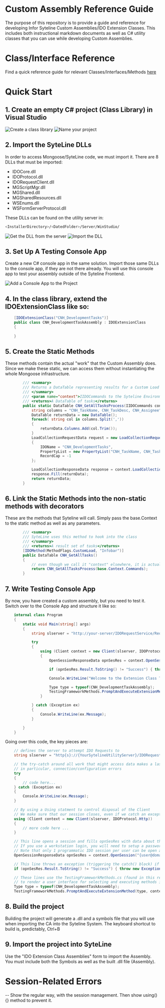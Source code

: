 # Custom Assembly Reference Guide

The purpose of this repository is to provide a guide and reference for developing Infor Syteline Custom Assemblies/IDO Extension Classes.
This includes both instructional markdown documents as well as C# utility classes that you can use while developing Custom Assemblies.

# Class/Interface Reference

Find a quick reference guide for relevant Classes/Interfaces/Methods [here]('reference.md')

# Quick Start

## 1. Create an empty C# project (Class Library) in Visual Studio
![Create a class library](./images/newproject.png "Create a new project")
![Name your project](./images/newproject_name.png "Name the project")

## 2. Import the SyteLine DLLs
In order to access Mongoose/SyteLine code, we must import it. There are 8 DLLs that must be imported:
- IDOCore.dll 
- IDOProtocol.dll 
- IDORequestClient.dll 
- MGScriptMgr.dll 
- MGShared.dll 
- MGSharedResources.dll 
- WSEnums.dll 
- WSFormServerProtocol.dll 

These DLLs can be found on the utility server in:
```sh
<InstallerDirectory>/<DatedFolder>/Server/WinStudio/
```

![Get the DLL from the server](./images/dll_location.png "Find the DLLs")
![Import the DLL](./images/importthedll.gif "Import the DLL")

## 3. Set Up A Testing Console App
Create a new C# console app in the same solution. Import those same DLLs to the console app, if they are not there already. You will use this console app to test your assembly outside of the Syteline Frontend.

![Add a Console App to the Project](./images/AddTestingApp.gif "Add the console app to the project") 

## 4. In the class library, extend the IDOExtensionClass like so: 
```csharp
    [IDOExtensionClass("CNH_DevelopmentTasks")]
    public class CNH_DevelopmentTaskAssembly : IDOExtensionClass
    {
        
    }
```

## 5. Create the Static Methods
These methods contain the actual "work" that the Custom Assembly does. Since we make 
these static, we can access them without instantiating the whole Mongoose infrastructure.

```csharp 
        /// <summary>
        /// Returns a DataTable representing results for a Custom Load Method
        /// </summary>
        /// <param name="context">IIDOCommands to the Syteline Environment</param>
        /// <returns>A DataTable of tasks</returns>
        public static DataTable CNH_GetAllTasksProcess(IIDOCommands context) {
            string columns = "CNH_TaskName, CNH_TaskDesc, CNH_Assignee";
            DataTable returnData = new DataTable();
            foreach( string col in columns.Split(','))
            {
                returnData.Columns.Add(col.Trim());
            }
            LoadCollectionRequestData request = new LoadCollectionRequestData()
            {
                IDOName = "CNH_DevelopmentTasks",
                PropertyList = new PropertyList("CNH_TaskName, CNH_TaskDesc, CNH_Assignee"),
                RecordCap = -1
            };

            LoadCollectionResponseData response = context.LoadCollection(request);
            response.Fill(returnData);
            return returnData;
        }
```
## 6. Link the Static Methods into the non-static methods with decorators
These are the methods that Syteline will call. Simply pass the base.Context to the static method as well as any parameters.

```csharp
        /// <summary>
        /// SyteLine uses this method to hook into the class
        /// </summary>
        /// <returns>A result set of tasks</returns>
        [IDOMethod(MethodFlags.CustomLoad, "Infobar")]
        public DataTable CNH_GetAllTasks()
        {
            // even though we call it "context" elsewhere, it is actually Context.Commands
            return CNH_GetAllTasksProcess(base.Context.Commands);
        }
```

## 7. Write Testing Console App
By now, you have created a custom assembly, but you need to test it. Switch over to the Console App and structure it like so:
```csharp 
    internal class Program
    {
        static void Main(string[] args)
        {
            string slserver = "http://your-server/IDORequestService/RequestService.aspx";

            try
            {
                using (Client context = new Client(slserver, IDOProtocol.Http))
                {
                    OpenSessionResponseData opnSesRes = context.OpenSession("username", "password", "siteconfig");

                    if (opnSesRes.Result.ToString() != "Success") { throw new Exception(opnSesRes.Result.ToString()); }

                    Console.WriteLine("Welcome to the Extension Class Testing Framework. Which method would you like to test?");

                    Type type = typeof(CNH_DevelopmentTaskAssembly);
                    TestingFrameworkMethods.PromptAndExecuteExtensionMethod(type, context);
                }

            } catch (Exception ex)
            {
                Console.WriteLine(ex.Message);
            }

        }
    }
```

Going over this code, the key pieces are:
```csharp
    // defines the server to attempt IDO Requests to 
    string slserver = "http{s}://{YourSytelineUtilityServer}/IDORequestService/RequestService.aspx";
```
```csharp
    // the try-catch around all work that might access data makes a last line of defense to catch and inform you of errors 
    // in particular, connection/configuration errors
    try
    {
        // code here...
    } catch (Exception ex)
    {
        Console.WriteLine(ex.Message);
    }
```
```csharp
    // By using a Using statment to control disposal of the Client 
    // We make sure that our session closes, even if we catch an exception, as long as the program completes on it's own.
    using (Client context = new Client(slserver, IDOProtocol.Http))
    {
        // more code here ...
    }
```
```csharp
    // This line opens a session and fills opnSesRes with data about that process. Particularly "opnSesRes.Result" will have the connection response.
    // If you use a workstation login, you will need to setup a password in syteline
    // Note that only 1 programmatic IDO session per user can be open at one time
    OpenSessionResponseData opnSesRes = context.OpenSession("{user@domain.com}", "{userpassword}", "{configuration/site name}");
```
```csharp
    // This line throws an exception (triggering the catch() block) if the connection was unsuccessful
    if (opnSesRes.Result.ToString() != "Success") { throw new Exception(opnSesRes.Result.ToString()); }
```
```csharp 
    // These lines use the TestingFrameworkMethods.cs (found in this repo in code/)
    // to render a user interface for selecting and executing methods in the class CNH_DevelopmentTaskAssembly 
    Type type = typeof(CNH_DevelopmentTaskAssembly);
    TestingFrameworkMethods.PromptAndExecuteExtensionMethod(type, context);
```


## 8. Build the project
Building the project will generate a .dll and a symbols file that you will use when importing the CA into the Syteline System.
The keyboard shortcut to build is, predictably, Ctrl+B

## 9. Import the project into SyteLine 
Use the "IDO Extension Class Assemblies" form to import the Assembly. You must include 
both the Symbols as well as the built .dll file (Assembly).



# Session-Related Errors
-- Show the regular way, with the session management. Then show using(){} method to prevent it.
